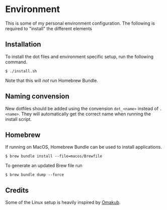# Environment

This is some of my personal environment configuration. The following is required to "install" the different elements

## Installation

To install the dot files and environment specific setup, run the following command.

```
$ ./install.sh
```

Note that this will _not_ run Homebrew Bundle.

## Naming convension

New dotfiles should be added using the convension `dot_<name>` instead of `.<name>`. They will automatically get the 
correct name when running the install script.

## Homebrew

If running on MacOS, Homebrew Bundle can be used to install applications.

```
$ brew bundle install --file=macos/Brewfile
```
 To generate an updated Brew file run

 ```
$ brew bundle dump --force
```

## Credits

Some of the Linux setup is heavily inspired by [Omakub](https://github.com/basecamp/omakub).